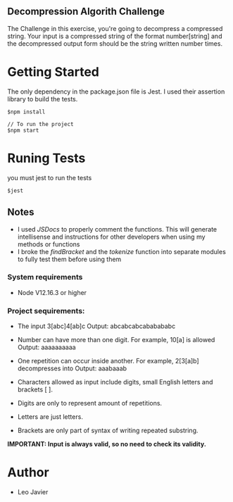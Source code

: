 ## Decompression Algorith Challenge

The Challenge in this exercise, you're going to decompress a compressed string.
Your input is a compressed string of the format number[string] and the decompressed
output form should be the string written number times.

# Getting Started

The only dependency in the package.json file is Jest. I used their assertion library to build the tests.

```
$npm install

// To run the project
$npm start
```

# Runing Tests

you must jest to run the tests

```
$jest
```

## Notes

- I used _JSDocs_ to properly comment the functions. This will generate intellisense and instructions for other developers when using my methods or functions
- I broke the _findBracket_ and the _tokenize_ function into separate modules to fully test them before using them

### System requirements

- Node V12.16.3 or higher

### Project sequirements:

- The input 3[abc]4[ab]c
  Output: abcabcabcababababc

- Number can have more than one digit. For example, 10[a] is allowed
  Output: aaaaaaaaaa

- One repetition can occur inside another. For example, 2[3[a]b] decompresses into
  Output: aaabaaab

- Characters allowed as input include digits, small English letters and brackets [ ].
- Digits are only to represent amount of repetitions.
- Letters are just letters.
- Brackets are only part of syntax of writing repeated substring.

**IMPORTANT: Input is always valid, so no need to check its validity.**

# Author

- Leo Javier
